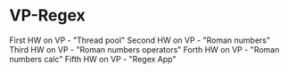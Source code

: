 # VP-Regex

First HW on VP - "Thread pool"
Second HW on VP - "Roman numbers"
Third HW on VP - "Roman numbers operators"
Forth HW on VP - "Roman numbers calc"
Fifth HW on VP - "Regex App"
